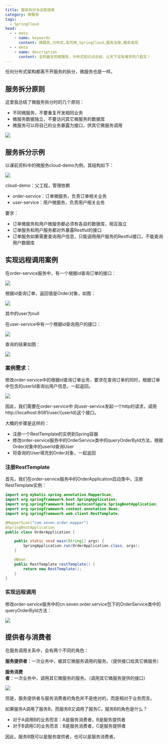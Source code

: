 ```yaml
---
title: 服务拆分与远程调用
category: 微服务
tags:
  - SpringCloud
head:
  - - meta
    - name: keywords
      content: 微服务,分布式,高可用,SpringCloud,服务注册,服务发现
  - - meta
    - name: description
      content: 全网最全的微服务、分布式知识点总结，让天下没有难学的八股文！
---
```





任何分布式架构都离不开服务的拆分，微服务也是一样。

## 服务拆分原则

这里我总结了微服务拆分时的几个原则：

- 不同微服务，不要重复开发相同业务
- 微服务数据独立，不要访问其它微服务的数据库
- 微服务可以将自己的业务暴露为接口，供其它微服务调用

![](https://seven97-blog.oss-cn-hangzhou.aliyuncs.com/imgs/202501011046433.png)



## 服务拆分示例

以课前资料中的微服务cloud-demo为例，其结构如下：

![](https://seven97-blog.oss-cn-hangzhou.aliyuncs.com/imgs/202501011046914.png)

cloud-demo：父工程，管理依赖

- order-service：订单微服务，负责订单相关业务
- user-service：用户微服务，负责用户相关业务

要求：

- 订单微服务和用户微服务都必须有各自的数据库，相互独立
- 订单服务和用户服务都对外暴露Restful的接口
- 订单服务如果需要查询用户信息，只能调用用户服务的Restful接口，不能查询用户数据库



## 实现远程调用案例



在order-service服务中，有一个根据id查询订单的接口：

![](https://seven97-blog.oss-cn-hangzhou.aliyuncs.com/imgs/202501011046792.png)

根据id查询订单，返回值是Order对象，如图：

![](https://seven97-blog.oss-cn-hangzhou.aliyuncs.com/imgs/202501011047800.png)

其中的user为null





在user-service中有一个根据id查询用户的接口：

![](https://seven97-blog.oss-cn-hangzhou.aliyuncs.com/imgs/202501011047452.png)

查询的结果如图：

![](https://seven97-blog.oss-cn-hangzhou.aliyuncs.com/imgs/202501011047375.png)





### 案例需求：

修改order-service中的根据id查询订单业务，要求在查询订单的同时，根据订单中包含的userId查询出用户信息，一起返回。

![](https://seven97-blog.oss-cn-hangzhou.aliyuncs.com/imgs/202501011047636.png)



因此，我们需要在order-service中 向user-service发起一个http的请求，调用http://localhost:8081/user/{userId}这个接口。

大概的步骤是这样的：

- 注册一个RestTemplate的实例到Spring容器
- 修改order-service服务中的OrderService类中的queryOrderById方法，根据Order对象中的userId查询User
- 将查询的User填充到Order对象，一起返回



### 注册RestTemplate

首先，我们在order-service服务中的OrderApplication启动类中，注册RestTemplate实例：

```java
import org.mybatis.spring.annotation.MapperScan;
import org.springframework.boot.SpringApplication;
import org.springframework.boot.autoconfigure.SpringBootApplication;
import org.springframework.context.annotation.Bean;
import org.springframework.web.client.RestTemplate;

@MapperScan("com.seven.order.mapper")
@SpringBootApplication
public class OrderApplication {

    public static void main(String[] args) {
        SpringApplication.run(OrderApplication.class, args);
    }

    @Bean
    public RestTemplate restTemplate() {
        return new RestTemplate();
    }
}
```



### 实现远程调用

修改order-service服务中的cn.seven.order.service包下的OrderService类中的queryOrderById方法：

![](https://seven97-blog.oss-cn-hangzhou.aliyuncs.com/imgs/202501011048194.png)







## 提供者与消费者

在服务调用关系中，会有两个不同的角色：

**服务提供者**：一次业务中，被其它微服务调用的服务。（提供接口给其它微服务）

**服务消费者**：一次业务中，调用其它微服务的服务。（调用其它微服务提供的接口）

![](https://seven97-blog.oss-cn-hangzhou.aliyuncs.com/imgs/202501011048886.png)



但是，服务提供者与服务消费者的角色并不是绝对的，而是相对于业务而言。

如果服务A调用了服务B，而服务B又调用了服务C，服务B的角色是什么？

- 对于A调用B的业务而言：A是服务消费者，B是服务提供者
- 对于B调用C的业务而言：B是服务消费者，C是服务提供者



因此，服务B既可以是服务提供者，也可以是服务消费者。

